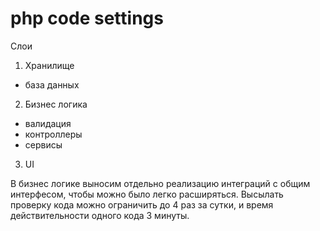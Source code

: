 # php code settings

Слои
1. Хранилище
- база данных
2. Бизнес логика
- валидация
- контроллеры
- сервисы
3. UI


В бизнес логике выносим отдельно реализацию интеграций с общим интерфесом, чтобы можно было легко расширяться.
Высылать проверку кода можно ограничить до 4 раз за сутки, и время действительности одного кода 3 минуты.


